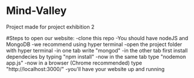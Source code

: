# Mind-Valley
Project made for project exhibition 2

#Steps to open our website:
-clone this repo
-You should have nodeJS and MongoDB 
-we recommend using hyper terminal
-open the project folder with hyper terminal
-in one tab write "mongod"
-in the other tab first install dependecies by typing "npm install"
-now in the same tab type "nodemon app.js"
-now in a browser (Chrome recommended) type "http://localhost:3000/"
-you'll have your website up and running
